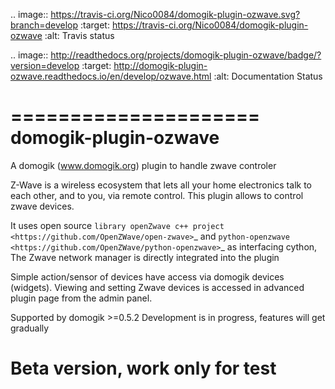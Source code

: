 .. image:: https://travis-ci.org/Nico0084/domogik-plugin-ozwave.svg?branch=develop
    :target: https://travis-ci.org/Nico0084/domogik-plugin-ozwave
    :alt: Travis status

.. image:: http://readthedocs.org/projects/domogik-plugin-ozwave/badge/?version=develop
	:target: http://domogik-plugin-ozwave.readthedocs.io/en/develop/ozwave.html
	:alt: Documentation Status

=====================
domogik-plugin-ozwave
=====================

A domogik (www.domogik.org) plugin to handle zwave controler

Z-Wave is a wireless ecosystem that lets all your home electronics talk to each other, and to you, via remote control. This plugin allows to control zwave devices.

It uses open source `library openZwave c++ project <https://github.com/OpenZWave/open-zwave>`_ and `python-openzwave <https://github.com/OpenZWave/python-openzwave>`_ as interfacing cython,
The Zwave network manager is directly integrated into the plugin

Simple action/sensor of devices have access via domogik devices (widgets).
Viewing and setting Zwave devices is accessed in advanced plugin page from the admin panel.

Supported by domogik >=0.5.2
Development is in progress, features will get gradually

Beta version, work only for test
================================